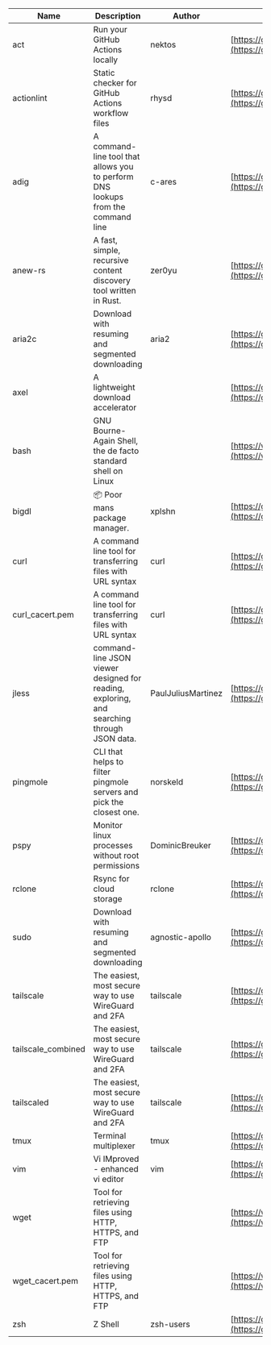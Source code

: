 | Name | Description | Author | WebURL | Repository | Stars | Version | Updated | Size | SHA256SUM | B3SUM | Source | Language | License |
| ---- | ----------- | ------ | ------ | ---------- | ----- | ------- | ------- | ---- | --- | ------|------ | -------- | ------- |
| act | Run your GitHub Actions locally | nektos | [https://github.com/nektos/act](https://github.com/nektos/act) | [https://github.com/nektos/act](https://github.com/nektos/act) | 51531 | v0.2.63 | 2024-06-10T02:48:34Z |  | a8f166f94515d8c4c6be4b8224dd181d40beeb69c3f661641bc1c3d3f784b808 | 8fe95f9ca9801428bd5d7dd0f897d84843ed2ab414aaccaa5bf4389445cb81e5 | https://bin.ajam.dev/arm64_v8a_Android/act | Go | MIT License |
| actionlint | Static checker for GitHub Actions workflow files | rhysd | [https://github.com/rhysd/actionlint](https://github.com/rhysd/actionlint) | [https://github.com/rhysd/actionlint](https://github.com/rhysd/actionlint) | 2529 | v1.7.1 | 2024-06-11T15:56:34Z |  | 0a8c17b2b3208f327d5b0cd9c94910312f223f58905eba8a664f89bc28c493cd | cbab1cc80aaa8066aabb9d01534dc1d34cba475e6cb3679d520b8f98fbcb6d8e | https://bin.ajam.dev/arm64_v8a_Android/actionlint | Go | MIT License |
| adig | A command-line tool that allows you to perform DNS lookups from the command line | c-ares | [https://github.com/c-ares/c-ares](https://github.com/c-ares/c-ares) | [https://github.com/c-ares/c-ares](https://github.com/c-ares/c-ares) | 1794 | v1.30.0 | 2024-06-14T22:47:46Z |  | 4a19989705824e7167003c221e97362a4ba36d6282522496241458a95d51a36a | 6c05479169ad6d17829ddd3ab0e260f0f848c4bb199426643410490e1adc209a | https://bin.ajam.dev/arm64_v8a_Android/adig | C | Other |
| anew-rs | A fast, simple, recursive content discovery tool written in Rust. | zer0yu | [https://github.com/zer0yu/anew](https://github.com/zer0yu/anew) | [https://github.com/zer0yu/anew](https://github.com/zer0yu/anew) | 11 | v0.1.0 | 2024-05-08T12:29:15Z |  | c626c0eb9b35a9d4afff78cddb63c53445f441d97c18efd3d45294bab8686f05 | 0025e63f6fd76d566440e0814be7ed33928a2719151182064e146015dcd6fae4 | https://bin.ajam.dev/arm64_v8a_Android/anew-rs | Rust | MIT License |
| aria2c | Download with resuming and segmented downloading | aria2 | [https://github.com/aria2/aria2](https://github.com/aria2/aria2) | [https://github.com/aria2/aria2](https://github.com/aria2/aria2) | 33962 | release-1.37.0 | 2024-06-14T10:56:48Z |  | 7885ea843f4029f871e457b56a2f5327d6a24c279c84d64d84fae1eb05e9e31e | 484a990ba0d32a75dc1362d52cc0fad85e0e1f9da5ce5f614e9dea51ea47015c | https://bin.ajam.dev/arm64_v8a_Android/aria2c | C++ | GNU General Public License v2.0 |
| axel | A lightweight download accelerator |  | [https://github.com/axel/axel](https://github.com/axel/axel) | [https://github.com/axel/axel](https://github.com/axel/axel) |  |  |  |  | c57df8b745e6105a8e95b0207842dfe5ab86c46305130a9549101558e6ec4a7f | a7c71d168460496f1766e0dddc243a2d29c725d174e538ce3d2d053367e59af7 | https://bin.ajam.dev/arm64_v8a_Android/axel |  |  |
| bash | GNU Bourne-Again Shell, the de facto standard shell on Linux |  | [https://www.bash.ws/](https://www.bash.ws/) | []() |  |  |  |  | 8b07b1a41c14c50c821f157569d3c222d27945015d6205e568ec14d149e3bfd6 | 95ee10c903c4c9db88e10bdc5894aef56979ae65d1992c5c615828b7a03d3b88 | https://bin.ajam.dev/arm64_v8a_Android/bash |  |  |
| bigdl | 📦 Poor mans package manager. | xplshn | [https://github.com/xplshn/bigdl](https://github.com/xplshn/bigdl) | [https://github.com/xplshn/bigdl](https://github.com/xplshn/bigdl) | 7 | 1.6.8 | 2024-06-14T00:31:25Z |  | fb7206cd0d5eb3f90be51b933c74cb984502c4c54098e5a1704ca81169226016 | 08ef6eb20c786262c6be4f64f7dedd3fcac7965554d18d17b6d55b2327786cdf | https://bin.ajam.dev/arm64_v8a_Android/bigdl | Go | Other |
| curl | A command line tool for transferring files with URL syntax | curl | [https://github.com/curl/curl](https://github.com/curl/curl) | [https://github.com/curl/curl](https://github.com/curl/curl) | 34629 | curl-8_8_0 | 2024-06-14T23:04:58Z |  | 30b17a6eca56dfff6ec2852b1bf31e1e98b1f0179e7470c8cd789741d58759eb | 1a6cff1e7e04b00ec89ce976146d18461b09348d575a57e67f3fdab72bd35a9e | https://bin.ajam.dev/arm64_v8a_Android/curl | C | Other |
| curl_cacert.pem | A command line tool for transferring files with URL syntax | curl | [https://github.com/curl/curl](https://github.com/curl/curl) | [https://github.com/curl/curl](https://github.com/curl/curl) | 34629 | curl-8_8_0 | 2024-06-14T23:04:58Z |  | 1794c1d4f7055b7d02c2170337b61b48a2ef6c90d77e95444fd2596f4cac609f | b58055305c0fb5874b11a4e49ba49356674d8ce927aaea6ffa2632d7f4a53653 | https://bin.ajam.dev/arm64_v8a_Android/curl_cacert.pem | C | Other |
| jless | command-line JSON viewer designed for reading, exploring, and searching through JSON data. | PaulJuliusMartinez | [https://github.com/PaulJuliusMartinez/jless](https://github.com/PaulJuliusMartinez/jless) | [https://github.com/PaulJuliusMartinez/jless](https://github.com/PaulJuliusMartinez/jless) | 4571 | v0.9.0 | 2024-06-01T20:34:10Z |  | 23718272c685d8f0d085e22aaefb39acae91d95936011e8c8512443c9d140796 | 90d9e869047e75d2b8be16ffd3e0bcf8942704be311cbcf5c963d2573a66270d | https://bin.ajam.dev/arm64_v8a_Android/jless | Rust | MIT License |
| pingmole | CLI that helps to filter pingmole servers and pick the closest one. | norskeld | [https://github.com/norskeld/pingmole](https://github.com/norskeld/pingmole) | [https://github.com/norskeld/pingmole](https://github.com/norskeld/pingmole) | 4 |  | 2024-04-16T11:28:34Z |  | c690f08176fcf0e4cb0d005606ff455347562e989f44bd96bdd4016a959cf085 | b564f43a1201fb951dbdfb1b344e374d70d404fd0f040424cbb55d120e344105 | https://bin.ajam.dev/arm64_v8a_Android/pingmole | Rust | MIT License |
| pspy | Monitor linux processes without root permissions | DominicBreuker | [https://github.com/DominicBreuker/pspy](https://github.com/DominicBreuker/pspy) | [https://github.com/DominicBreuker/pspy](https://github.com/DominicBreuker/pspy) | 4685 | v1.2.1 | 2023-01-17T21:09:22Z |  | 0977591cf2942539f3e19b82f2175ed099750f91ee29438864f757d7536ee53d | a6d1f295035deb6d7c1db69a78fdec7ebdf9340d19708496f1392bb5cac997bd | https://bin.ajam.dev/arm64_v8a_Android/pspy | Go | GNU General Public License v3.0 |
| rclone | Rsync for cloud storage | rclone | [https://github.com/rclone/rclone](https://github.com/rclone/rclone) | [https://github.com/rclone/rclone](https://github.com/rclone/rclone) | 44633 | v1.67.0 | 2024-06-14T19:27:01Z |  | afcf3a43f070a3256bc2fbf93faa781e29f5843d6cbc6fe6637283e955165670 | 5cf9008daf2af70dc261470824ba4103a05fbeca9bf72f268683fe89b1891095 | https://bin.ajam.dev/arm64_v8a_Android/rclone | Go | MIT License |
| sudo | Download with resuming and segmented downloading | agnostic-apollo | [https://github.com/agnostic-apollo/sudo](https://github.com/agnostic-apollo/sudo) | [https://github.com/agnostic-apollo/sudo](https://github.com/agnostic-apollo/sudo) | 79 | v0.2.0 | 2021-04-10T21:03:10Z |  | 9e56787b3ca489a9eb9e3a64f54944aa92c728d18576972ef7ef6bb10ca6462c | 261a7ec6cf5ed2fbc82f8128f2583eda7faeb8939b9e08143046f0b046e504ae | https://bin.ajam.dev/arm64_v8a_Android/sudo | Shell | MIT License |
| tailscale | The easiest, most secure way to use WireGuard and 2FA | tailscale | [https://github.com/tailscale/tailscale](https://github.com/tailscale/tailscale) | [https://github.com/tailscale/tailscale](https://github.com/tailscale/tailscale) | 17229 | v1.68.0 | 2024-06-14T23:44:30Z |  | 0f69d7319aef5a2aa66313d42bf46c002f112cb5406ec7fb16a7154671c754a1 | cdad5b8951917918f62c58a03960cad2b34520dac8e3ee3dc2ef37ad50a687b5 | https://bin.ajam.dev/arm64_v8a_Android/tailscale | Go | BSD 3-Clause New or Revised License |
| tailscale_combined | The easiest, most secure way to use WireGuard and 2FA | tailscale | [https://github.com/tailscale/tailscale](https://github.com/tailscale/tailscale) | [https://github.com/tailscale/tailscale](https://github.com/tailscale/tailscale) | 17229 | v1.68.0 | 2024-06-14T23:44:30Z |  | be181dd703a0fa5c3553de1e57ca5484bd51518b4c8d3feaa246eecda7995809 | 0def5d3aa378a3b381863f5a47cb909aecb5d36494b01a9e8af010d9052e5aa5 | https://bin.ajam.dev/arm64_v8a_Android/tailscale_combined | Go | BSD 3-Clause New or Revised License |
| tailscaled | The easiest, most secure way to use WireGuard and 2FA | tailscale | [https://github.com/tailscale/tailscale](https://github.com/tailscale/tailscale) | [https://github.com/tailscale/tailscale](https://github.com/tailscale/tailscale) | 17229 | v1.68.0 | 2024-06-14T23:44:30Z |  | f65e22c02b5f98fd5da05b5f5a2decd2e3b18ffa606a86a1284fc0de57edd326 | f00938dbe6077ddfebe5eb193a23f95b64c580a22f4eecc8594944339dc8320a | https://bin.ajam.dev/arm64_v8a_Android/tailscaled | Go | BSD 3-Clause New or Revised License |
| tmux | Terminal multiplexer | tmux | [https://github.com/tmux/tmux](https://github.com/tmux/tmux) | [https://github.com/tmux/tmux](https://github.com/tmux/tmux) | 33549 | 3.4 | 2024-06-03T16:01:27Z |  | d9a4a780e28298a1d8f2bcca87f947df808b217dec6813109e37baf5292bbc64 | f1a4e271c0fa30fc5ac6fcd3037a06f1d427f0e30877a4b605d46b2679c86dc2 | https://bin.ajam.dev/arm64_v8a_Android/tmux | C | Other |
| vim | Vi IMproved - enhanced vi editor | vim | [https://github.com/vim/vim](https://github.com/vim/vim) | [https://github.com/vim/vim](https://github.com/vim/vim) | 35362 | v9.1.0487 | 2024-06-14T19:19:22Z |  | 89ab8e45f8c0e7a75dcb7d16ba0679fbe462719bffc2cdef89c494dfa6f87efc | 8ed832df6e97df6dd41f7b80020a19c58266e4f8ad584533663ee659e2a9378b | https://bin.ajam.dev/arm64_v8a_Android/vim | Vim Script | Vim License |
| wget | Tool for retrieving files using HTTP, HTTPS, and FTP |  | [https://www.gnu.org/software/wget/](https://www.gnu.org/software/wget/) | []() |  |  |  |  | fafe9ce92d53ed9c24a5fec621a19886463d62f5b0a8d5802a52a135a703d487 | 8092a3611aef0ed764fbe33c7c21b4a55c51abbd26f567779e828159688b79da | https://bin.ajam.dev/arm64_v8a_Android/wget |  |  |
| wget_cacert.pem | Tool for retrieving files using HTTP, HTTPS, and FTP |  | [https://www.gnu.org/software/wget/](https://www.gnu.org/software/wget/) | []() |  |  |  |  | 1794c1d4f7055b7d02c2170337b61b48a2ef6c90d77e95444fd2596f4cac609f | b58055305c0fb5874b11a4e49ba49356674d8ce927aaea6ffa2632d7f4a53653 | https://bin.ajam.dev/arm64_v8a_Android/wget_cacert.pem |  |  |
| zsh | Z Shell | zsh-users | [https://github.com/zsh-users/zsh](https://github.com/zsh-users/zsh) | [https://github.com/zsh-users/zsh](https://github.com/zsh-users/zsh) | 3508 | zsh-5.9 | 2024-06-13T02:41:37Z |  | 1ac658201c2e6e19e7ddce2b1ab052efd3498f6fd26e6c32ef711ae100bf9c3a | 242b344777847b671719738bc09ae6f7665cd662c6f3c4dca63b415f03dfe717 | https://bin.ajam.dev/arm64_v8a_Android/zsh | C | Other |
